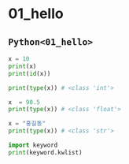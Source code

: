 # 01_hello

## `Python<01_hello>`
```py
x = 10
print(x)
print(id(x))

print(type(x)) # <class 'int'>

x  = 90.5
print(type(x)) # <class 'float'>

x = "홍길동"
print(type(x)) # <class 'str'>

import keyword
print(keyword.kwlist)
```


